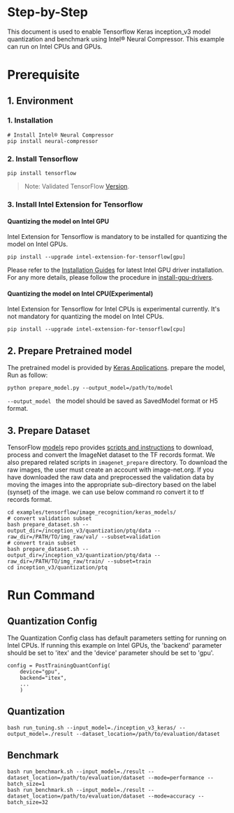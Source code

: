 Step-by-Step
============

This document is used to enable Tensorflow Keras inception_v3 model quantization and benchmark using Intel® Neural Compressor.
This example can run on Intel CPUs and GPUs.


# Prerequisite

## 1. Environment

### 1. Installation
```shell
# Install Intel® Neural Compressor
pip install neural-compressor
```
### 2. Install Tensorflow
```shell
pip install tensorflow
```
> Note: Validated TensorFlow [Version](/docs/source/installation_guide.md#validated-software-environment).

### 3. Install Intel Extension for Tensorflow

#### Quantizing the model on Intel GPU
Intel Extension for Tensorflow is mandatory to be installed for quantizing the model on Intel GPUs.

```shell
pip install --upgrade intel-extension-for-tensorflow[gpu]
```
Please refer to the [Installation Guides](https://dgpu-docs.intel.com/installation-guides/ubuntu/ubuntu-focal-dc.html) for latest Intel GPU driver installation.
For any more details, please follow the procedure in [install-gpu-drivers](https://github.com/intel-innersource/frameworks.ai.infrastructure.intel-extension-for-tensorflow.intel-extension-for-tensorflow/blob/master/docs/install/install_for_gpu.md#install-gpu-drivers).

#### Quantizing the model on Intel CPU(Experimental)
Intel Extension for Tensorflow for Intel CPUs is experimental currently. It's not mandatory for quantizing the model on Intel CPUs.

```shell
pip install --upgrade intel-extension-for-tensorflow[cpu]
```

## 2. Prepare Pretrained model

The pretrained model is provided by [Keras Applications](https://keras.io/api/applications/). prepare the model, Run as follow: 
 ```
python prepare_model.py --output_model=/path/to/model
 ```
`--output_model ` the model should be saved as SavedModel format or H5 format.


## 3. Prepare Dataset

  TensorFlow [models](https://github.com/tensorflow/models) repo provides [scripts and instructions](https://github.com/tensorflow/models/tree/master/research/slim#an-automated-script-for-processing-imagenet-data) to download, process and convert the ImageNet dataset to the TF records format.
  We also prepared related scripts in `imagenet_prepare` directory. To download the raw images, the user must create an account with image-net.org. If you have downloaded the raw data and preprocessed the validation data by moving the images into the appropriate sub-directory based on the label (synset) of the image. we can use below command ro convert it to tf records format.

  ```shell
  cd examples/tensorflow/image_recognition/keras_models/
  # convert validation subset
  bash prepare_dataset.sh --output_dir=/inception_v3/quantization/ptq/data --raw_dir=/PATH/TO/img_raw/val/ --subset=validation
  # convert train subset
  bash prepare_dataset.sh --output_dir=/inception_v3/quantization/ptq/data --raw_dir=/PATH/TO/img_raw/train/ --subset=train
  cd inception_v3/quantization/ptq
  ```

# Run Command

## Quantization Config
The Quantization Config class has default parameters setting for running on Intel CPUs. If running this example on Intel GPUs, the 'backend' parameter should be set to 'itex' and the 'device' parameter should be set to 'gpu'.

```
config = PostTrainingQuantConfig(
    device="gpu",
    backend="itex",
    ...
    )
```

## Quantization
  ```shell
  bash run_tuning.sh --input_model=./inception_v3_keras/ --output_model=./result --dataset_location=/path/to/evaluation/dataset
  ```

## Benchmark
  ```shell
  bash run_benchmark.sh --input_model=./result --dataset_location=/path/to/evaluation/dataset --mode=performance --batch_size=1
  bash run_benchmark.sh --input_model=./result --dataset_location=/path/to/evaluation/dataset --mode=accuracy --batch_size=32
  ```
